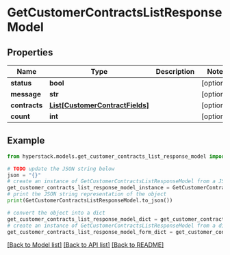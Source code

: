 # GetCustomerContractsListResponseModel


## Properties

Name | Type | Description | Notes
------------ | ------------- | ------------- | -------------
**status** | **bool** |  | [optional] 
**message** | **str** |  | [optional] 
**contracts** | [**List[CustomerContractFields]**](CustomerContractFields.md) |  | [optional] 
**count** | **int** |  | [optional] 

## Example

```python
from hyperstack.models.get_customer_contracts_list_response_model import GetCustomerContractsListResponseModel

# TODO update the JSON string below
json = "{}"
# create an instance of GetCustomerContractsListResponseModel from a JSON string
get_customer_contracts_list_response_model_instance = GetCustomerContractsListResponseModel.from_json(json)
# print the JSON string representation of the object
print(GetCustomerContractsListResponseModel.to_json())

# convert the object into a dict
get_customer_contracts_list_response_model_dict = get_customer_contracts_list_response_model_instance.to_dict()
# create an instance of GetCustomerContractsListResponseModel from a dict
get_customer_contracts_list_response_model_form_dict = get_customer_contracts_list_response_model.from_dict(get_customer_contracts_list_response_model_dict)
```
[[Back to Model list]](../README.md#documentation-for-models) [[Back to API list]](../README.md#documentation-for-api-endpoints) [[Back to README]](../README.md)


